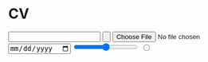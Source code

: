 # CV
<form class="" action="index.html" method="post">
  <label for="Name"></label>
  <input type="text" name="" value="">
  <input type="submit" name="" value="">
  <input type="file" name="" value="">
  <input type="date" name="" value="">
  <input type="range" name="" value="">
  <input type="radio" name="" value="">
</form>
